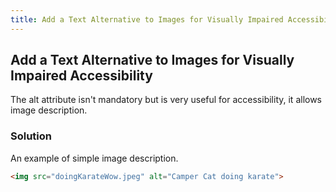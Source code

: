 ```yaml
---
title: Add a Text Alternative to Images for Visually Impaired Accessibility
---
```

## Add a Text Alternative to Images for Visually Impaired Accessibility

The alt attribute isn't mandatory but is very useful for accessibility, it allows image description.

### Solution

An example of simple image description.

```HTML
<img src="doingKarateWow.jpeg" alt="Camper Cat doing karate">
```

<!-- The article goes here, in GitHub-flavored Markdown. Feel free to add YouTube videos, images, and CodePen/JSBin embeds  -->
